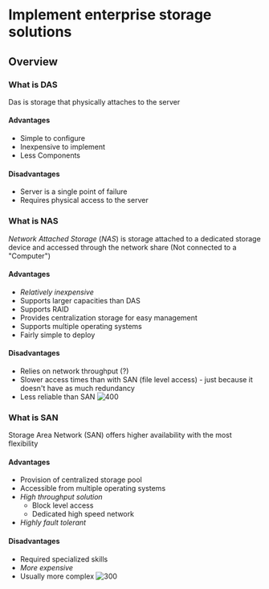 # Implement enterprise storage solutions
## Overview
### What is DAS
Das is storage that physically attaches to the server
#### Advantages
- Simple to configure
- Inexpensive to implement
- Less Components
#### Disadvantages
- Server is a single point of failure
- Requires physical access to the server
### What is NAS
*Network Attached Storage* (*NAS*) is storage attached to a dedicated storage device and accessed through the network share (Not connected to a "Computer")
#### Advantages
- *Relatively inexpensive*
- Supports larger capacities than DAS
- Supports RAID
- Provides centralization storage for easy management
- Supports multiple operating systems
- Fairly simple to deploy
#### Disadvantages
- Relies on network throughput (?)
- Slower access times than with SAN (file level access) - just because it doesn't have as much redundancy
- Less reliable than SAN
![400](Pasted%20image%2020240118133541.png)
### What is SAN
Storage Area Network (SAN) offers higher availability with the most flexibility
#### Advantages
- Provision of centralized storage pool
- Accessible from multiple operating systems
- *High throughput solution*
	- Block level access
	- Dedicated high speed network
- *Highly fault tolerant*
#### Disadvantages
- Required specialized skills
- *More expensive*
- Usually more complex
![300](Pasted%20image%2020240118134601.png)
